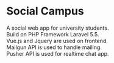 # Social Campus
A social web app for university students.<br/>
Build on PHP Framework Laravel 5.5.<br/>
Vue.js and Jquery are used on frontend.<br/>
Mailgun API is used to handle mailing.<br/>
Pusher API is used for realtime chat app.<br/>
